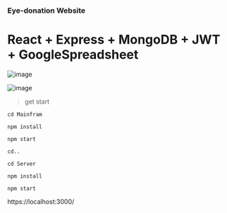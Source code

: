 ### Eye-donation Website

# React + Express + MongoDB + JWT + GoogleSpreadsheet

![image](https://user-images.githubusercontent.com/76097762/202711631-7b8228c0-1a4d-48dc-8611-721af1468421.png)

![image](https://user-images.githubusercontent.com/76097762/209457614-87ed68dd-e104-4523-9d16-7a8c27d2e9e0.png)

>get start

    cd Mainfram
    
    npm install
    
    npm start 
    
    cd..

    cd Server

    npm install

    npm start

https://localhost:3000/
